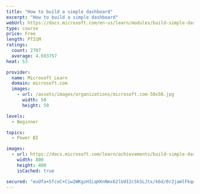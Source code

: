 ```yaml
---
title: "How to build a simple dashboard"
excerpt: "How to build a simple dashboard"
webUrl: https://docs.microsoft.com/en-us/learn/modules/build-simple-dashboard/
type: course
price: Free
length: PT31M
ratings:
  count: 2707
  average: 4.693757
heat: 53

provider:
  name: Microsoft Learn
  domain: microsoft.com
  images:
    - url: /assets/images/organizations/microsoft.com-50x50.jpg
      width: 50
      height: 50

levels:
  - Beginner

topics:
  - Power BI

images:
  - url: https://docs.microsoft.com/learn/achievements/build-simple-dashboard-social.png
    width: 800
    height: 400
    isCached: true

secured: "euUfa+SfcoC+Ciw2WKgzHILqHXnNmx62lUdI2cSkSLJtx/k6d/0r2jamlFkqqTnHLtRnyOlRxAB0oR7oWmTu/Mo6xusRuOyds5UgC9beLRWV8bAybjm0Q6HKtIsPCWjykq0p+3+nuFRhphbhudIL5hDcP+rivjS5vdR+1JhlOh5lq27WxRGDPNuyxY2Tk58RrmoDiEOnnrwqCpUiZEMoTX9/zw+9uA6kUpEGStUr21/aJDEzBStCIHRmNq2jS1MMdaeYTWS9WWrR1m6HV2txHl28ttayXozexmrpP2dIUNlF9l7bXw5fqOYVIhNGdvvDyFi4LtGmFFTCkumc/mJIpd3uOl9O1y1mM98orIk5TDzXtpln8lINj0qMxxIu54fIecVEv2rhSy5x5ooR2fFJ+mlsyV/LYnNBdhID1Oe0FZU=;u7uoaB9t3ZK2TKeKxAilig=="
---
```


